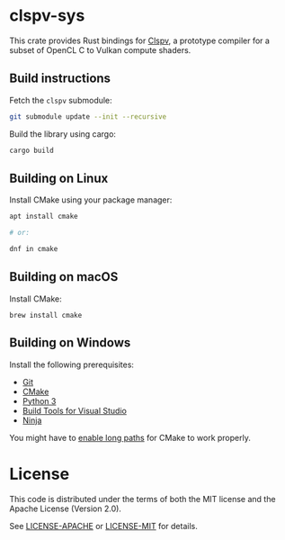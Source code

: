 # clspv-sys

This crate provides Rust bindings for [Clspv](https://github.com/google/clspv), a prototype compiler for a subset of OpenCL C to Vulkan compute shaders.

## Build instructions

Fetch the `clspv` submodule:

```bash
git submodule update --init --recursive
```

Build the library using cargo:

```bash
cargo build
```

## Building on Linux

Install CMake using your package manager:

```bash
apt install cmake

# or:

dnf in cmake
```

## Building on macOS

Install CMake:

```
brew install cmake
```

## Building on Windows

Install the following prerequisites:

* [Git](https://git-scm.com/downloads)
* [CMake](https://cmake.org/download/)
* [Python 3](https://www.python.org/downloads/)
* [Build Tools for Visual Studio](https://aka.ms/vs/17/release/vs_BuildTools.exe)
* [Ninja](https://github.com/ninja-build/ninja/releases)

You might have to [enable long paths](https://learn.microsoft.com/en-us/windows/win32/fileio/maximum-file-path-limitation?tabs=powershell) for CMake to work properly.

# License

This code is distributed under the terms of both the MIT license and the Apache License (Version 2.0).

See [LICENSE-APACHE](LICENSE-APACHE) or [LICENSE-MIT](LICENSE-MIT) for details.
